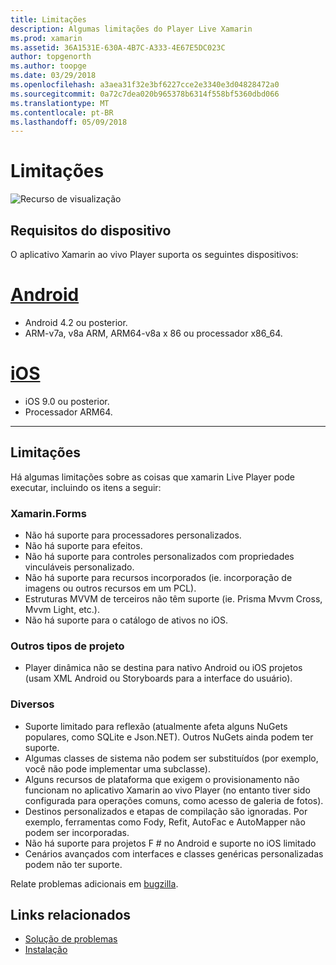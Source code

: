 ```yaml
---
title: Limitações
description: Algumas limitações do Player Live Xamarin
ms.prod: xamarin
ms.assetid: 36A1531E-630A-4B7C-A333-4E67E5DC023C
author: topgenorth
ms.author: toopge
ms.date: 03/29/2018
ms.openlocfilehash: a3aea31f32e3bf6227cce2e3340e3d04828472a0
ms.sourcegitcommit: 0a72c7dea020b965378b6314f558bf5360dbd066
ms.translationtype: MT
ms.contentlocale: pt-BR
ms.lasthandoff: 05/09/2018
---
```

# <a name="limitations"></a>Limitações

![Recurso de visualização](~/media/shared/preview.png)

## <a name="device-requirements"></a>Requisitos do dispositivo
O aplicativo Xamarin ao vivo Player suporta os seguintes dispositivos:

# <a name="androidtabandroid"></a>[Android](#tab/android)

- Android 4.2 ou posterior.
- ARM-v7a, v8a ARM, ARM64-v8a x 86 ou processador x86_64.

# <a name="iostabios"></a>[iOS](#tab/ios)

- iOS 9.0 ou posterior.
- Processador ARM64.

-----

## <a name="limitations"></a>Limitações

Há algumas limitações sobre as coisas que xamarin Live Player pode executar, incluindo os itens a seguir:

### <a name="xamarinforms"></a>Xamarin.Forms
- Não há suporte para processadores personalizados.
- Não há suporte para efeitos.
- Não há suporte para controles personalizados com propriedades vinculáveis personalizado.
- Não há suporte para recursos incorporados (ie. incorporação de imagens ou outros recursos em um PCL).
- Estruturas MVVM de terceiros não têm suporte (ie. Prisma Mvvm Cross, Mvvm Light, etc.).
- Não há suporte para o catálogo de ativos no iOS.

### <a name="other-project-types"></a>Outros tipos de projeto
- Player dinâmica não se destina para nativo Android ou iOS projetos (usam XML Android ou Storyboards para a interface do usuário).

### <a name="misc"></a>Diversos
- Suporte limitado para reflexão (atualmente afeta alguns NuGets populares, como SQLite e Json.NET). Outros NuGets ainda podem ter suporte.
- Algumas classes de sistema não podem ser substituídos (por exemplo, você não pode implementar uma subclasse).
- Alguns recursos de plataforma que exigem o provisionamento não funcionam no aplicativo Xamarin ao vivo Player (no entanto tiver sido configurada para operações comuns, como acesso de galeria de fotos).
- Destinos personalizados e etapas de compilação são ignoradas. Por exemplo, ferramentas como Fody, Refit, AutoFac e AutoMapper não podem ser incorporadas.
- Não há suporte para projetos F # no Android e suporte no iOS limitado
- Cenários avançados com interfaces e classes genéricas personalizadas podem não ter suporte.

Relate problemas adicionais em [bugzilla](https://aka.ms/live-player-report-issue).


## <a name="related-links"></a>Links relacionados

- [Solução de problemas](~/tools/live-player/troubleshooting.md)
- [Instalação](~/tools/live-player/install.md)

